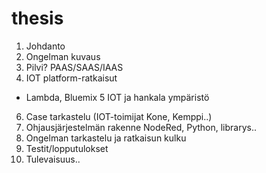 # thesis


1. Johdanto
2. Ongelman kuvaus
3. Pilvi? PAAS/SAAS/IAAS
4. IOT platform-ratkaisut
* Lambda, Bluemix
5 IOT ja hankala ympäristö
6. Case tarkastelu (IOT-toimijat Kone, Kemppi..)
7. Ohjausjärjestelmän rakenne 
NodeRed, Python, librarys.. 
8. Ongelman tarkastelu ja ratkaisun kulku
9. Testit/lopputulokset
10. Tulevaisuus..
